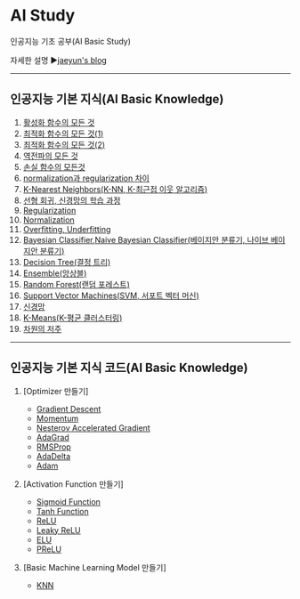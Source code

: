 # AI Study
인공지능 기초 공부(AI Basic Study)

자세한 설명
▶[jaeyun's blog](https://blog.naver.com/jaeyoon_95)

- - -
## 인공지능 기본 지식(AI Basic Knowledge)   

1. [활성화 함수의 모든 것](https://blog.naver.com/jaeyoon_95/222300238922)
2. [최적화 함수의 모든 것(1)](https://blog.naver.com/jaeyoon_95/222309856345)  
3. [최적화 함수의 모든 것(2)](https://blog.naver.com/jaeyoon_95/222310985691)  
4. [역전파의 모든 것](https://blog.naver.com/jaeyoon_95/222312189961)  
5. [손실 함수의 모든것](https://blog.naver.com/jaeyoon_95/222347177887)  
6. [normalization과 regularization 차이](https://blog.naver.com/jaeyoon_95/222349845121)  
7. [K-Nearest Neighbors(K-NN, K-최근접 이웃 알고리즘)](https://blog.naver.com/jaeyoon_95/222356512046)  
8. [선형 회귀, 신경망의 학습 과정](https://blog.naver.com/jaeyoon_95/222359283083)  
9. [Regularization](https://blog.naver.com/jaeyoon_95/222360183603)  
10. [Normalization](https://blog.naver.com/jaeyoon_95/222360436163)  
11. [Overfitting, Underfitting](https://blog.naver.com/jaeyoon_95/222360556462)  
12. [Bayesian Classifier,Naive Bayesian Classifier(베이지안 분류기, 나이브 베이지안 분류기)](https://blog.naver.com/jaeyoon_95/222364191378)  
13. [Decision Tree(결정 트리)](https://blog.naver.com/jaeyoon_95/222364521559)  
14. [Ensemble(앙상블)](https://blog.naver.com/jaeyoon_95/222365107000)  
15. [Random Forest(랜덤 포레스트)](https://blog.naver.com/jaeyoon_95/222366160220)  
16. [Support Vector Machines(SVM, 서포트 벡터 머신)](https://blog.naver.com/jaeyoon_95/222366389407)  
17. [신경망](https://blog.naver.com/jaeyoon_95/222367176215)  
18. [K-Means(K-평균 클러스터링)](https://blog.naver.com/jaeyoon_95/222367687991)  
19. [차원의 저주](https://blog.naver.com/jaeyoon_95/222383234989)  

- - -
## 인공지능 기본 지식 코드(AI Basic Knowledge)   

1. [Optimizer 만들기]
	- [Gradient Descent](https://github.com/jaeyun95/AI-Study/blob/master/basic_knowledge/optimizer/gd.py)
	- [Momentum](https://github.com/jaeyun95/AI-Study/blob/master/basic_knowledge/optimizer/motentum.py)
	- [Nesterov Accelerated Gradient](https://github.com/jaeyun95/AI-Study/blob/master/basic_knowledge/optimizer/nag.py)
	- [AdaGrad](https://github.com/jaeyun95/AI-Study/blob/master/basic_knowledge/optimizer/adagrad.py)
	- [RMSProp](https://github.com/jaeyun95/AI-Study/blob/master/basic_knowledge/optimizer/rmsprop.py)
	- [AdaDelta](https://github.com/jaeyun95/AI-Study/blob/master/basic_knowledge/optimizer/adadelta.py)
	- [Adam](https://github.com/jaeyun95/AI-Study/blob/master/basic_knowledge/optimizer/adam.py)
	
2. [Activation Function 만들기]
	- [Sigmoid Function](https://github.com/jaeyun95/AI-Study/tree/master/basic_knowledge/activation/sigmoid.py)
	- [Tanh Function](https://github.com/jaeyun95/AI-Study/tree/master/basic_knowledge/activation/tanh.py)
	- [ReLU](https://github.com/jaeyun95/AI-Study/tree/master/basic_knowledge/activation/relu.py)
	- [Leaky ReLU](https://github.com/jaeyun95/AI-Study/tree/master/basic_knowledge/activation/leaky_relu.py)
	- [ELU](https://github.com/jaeyun95/AI-Study/tree/master/basic_knowledge/activation/elu.py)
	- [PReLU](https://github.com/jaeyun95/AI-Study/tree/master/basic_knowledge/activation/prelu.py)
	
3. [Basic Machine Learning Model 만들기]
	- [KNN](https://github.com/jaeyun95/AI-Study/blob/master/basic_knowledge/models/knn.py)
